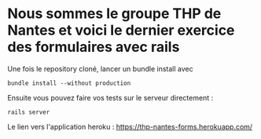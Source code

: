 # Nous sommes le groupe THP de Nantes et voici le dernier exercice des formulaires avec rails

Une fois le repository cloné, lancer un bundle install avec
```
bundle install --without production
```

Ensuite vous pouvez faire vos tests sur le serveur directement :
```
rails server
```

Le lien vers l'application heroku :
https://thp-nantes-forms.herokuapp.com/
